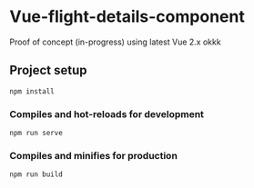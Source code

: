 # Vue-flight-details-component 
Proof of concept (in-progress)
using latest Vue 2.x okkk

## Project setup  
```
npm install
```

### Compiles and hot-reloads for development
```
npm run serve
```

### Compiles and minifies for production
```
npm run build
```


 
